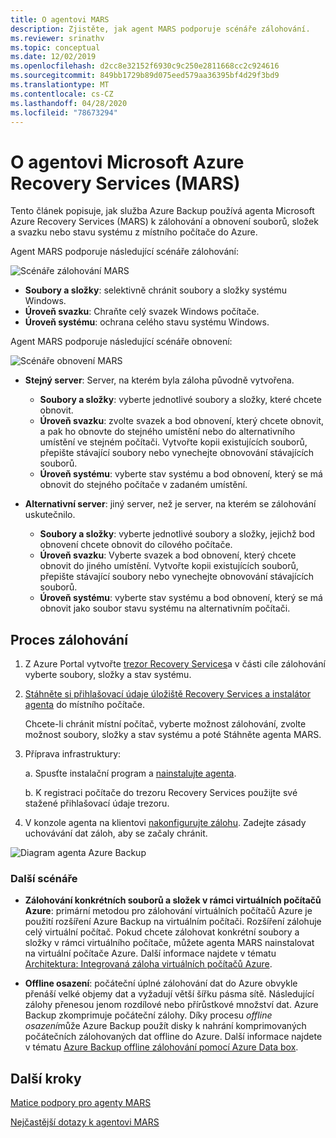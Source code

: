 ```yaml
---
title: O agentovi MARS
description: Zjistěte, jak agent MARS podporuje scénáře zálohování.
ms.reviewer: srinathv
ms.topic: conceptual
ms.date: 12/02/2019
ms.openlocfilehash: d2cc8e32152f6930c9c250e2811668cc2c924616
ms.sourcegitcommit: 849bb1729b89d075eed579aa36395bf4d29f3bd9
ms.translationtype: MT
ms.contentlocale: cs-CZ
ms.lasthandoff: 04/28/2020
ms.locfileid: "78673294"
---
```

# <a name="about-the-microsoft-azure-recovery-services-mars-agent"></a>O agentovi Microsoft Azure Recovery Services (MARS)

Tento článek popisuje, jak služba Azure Backup používá agenta Microsoft Azure Recovery Services (MARS) k zálohování a obnovení souborů, složek a svazku nebo stavu systému z místního počítače do Azure.

Agent MARS podporuje následující scénáře zálohování:

![Scénáře zálohování MARS](./media/backup-try-azure-backup-in-10-mins/backup-scenarios.png)

- **Soubory a složky**: selektivně chránit soubory a složky systému Windows.
- **Úroveň svazku**: Chraňte celý svazek Windows počítače.
- **Úroveň systému**: ochrana celého stavu systému Windows.

Agent MARS podporuje následující scénáře obnovení:

![Scénáře obnovení MARS](./media/backup-try-azure-backup-in-10-mins/restore-scenarios.png)

- **Stejný server**: Server, na kterém byla záloha původně vytvořena.
  - **Soubory a složky**: vyberte jednotlivé soubory a složky, které chcete obnovit.
  - **Úroveň svazku**: zvolte svazek a bod obnovení, který chcete obnovit, a pak ho obnovte do stejného umístění nebo do alternativního umístění ve stejném počítači.  Vytvořte kopii existujících souborů, přepište stávající soubory nebo vynechejte obnovování stávajících souborů.
  - **Úroveň systému**: vyberte stav systému a bod obnovení, který se má obnovit do stejného počítače v zadaném umístění.

- **Alternativní server**: jiný server, než je server, na kterém se zálohování uskutečnilo.
  - **Soubory a složky**: vyberte jednotlivé soubory a složky, jejichž bod obnovení chcete obnovit do cílového počítače.
  - **Úroveň svazku**: Vyberte svazek a bod obnovení, který chcete obnovit do jiného umístění. Vytvořte kopii existujících souborů, přepište stávající soubory nebo vynechejte obnovování stávajících souborů.
  - **Úroveň systému**: vyberte stav systému a bod obnovení, který se má obnovit jako soubor stavu systému na alternativním počítači.

## <a name="backup-process"></a>Proces zálohování

1. Z Azure Portal vytvořte [trezor Recovery Services](install-mars-agent.md#create-a-recovery-services-vault)a v části cíle zálohování vyberte soubory, složky a stav systému.
2. [Stáhněte si přihlašovací údaje úložiště Recovery Services a instalátor agenta](https://docs.microsoft.com/azure/backup/install-mars-agent#download-the-mars-agent) do místního počítače.

    Chcete-li chránit místní počítač, vyberte možnost zálohování, zvolte možnost soubory, složky a stav systému a poté Stáhněte agenta MARS.

3. Příprava infrastruktury:

    a. Spusťte instalační program a [nainstalujte agenta](https://docs.microsoft.com/azure/backup/install-mars-agent#install-and-register-the-agent).

    b. K registraci počítače do trezoru Recovery Services použijte své stažené přihlašovací údaje trezoru.
4. V konzole agenta na klientovi [nakonfigurujte zálohu](https://docs.microsoft.com/azure/backup/backup-windows-with-mars-agent#create-a-backup-policy). Zadejte zásady uchovávání dat záloh, aby se začaly chránit.

![Diagram agenta Azure Backup](./media/backup-try-azure-backup-in-10-mins/backup-process.png)

### <a name="additional-scenarios"></a>Další scénáře

- **Zálohování konkrétních souborů a složek v rámci virtuálních počítačů Azure**: primární metodou pro zálohování virtuálních počítačů Azure je použití rozšíření Azure Backup na virtuálním počítači. Rozšíření zálohuje celý virtuální počítač. Pokud chcete zálohovat konkrétní soubory a složky v rámci virtuálního počítače, můžete agenta MARS nainstalovat na virtuální počítače Azure. Další informace najdete v tématu [Architektura: Integrovaná záloha virtuálních počítačů Azure](https://docs.microsoft.com/azure/backup/backup-architecture#architecture-built-in-azure-vm-backup).

- **Offline osazení**: počáteční úplné zálohování dat do Azure obvykle přenáší velké objemy dat a vyžadují větší šířku pásma sítě. Následující zálohy přenesou jenom rozdílové nebo přírůstkové množství dat. Azure Backup zkomprimuje počáteční zálohy. Díky procesu *offline osazení*může Azure Backup použít disky k nahrání komprimovaných počátečních zálohovaných dat offline do Azure. Další informace najdete v tématu [Azure Backup offline zálohování pomocí Azure Data box](offline-backup-azure-data-box.md).

## <a name="next-steps"></a>Další kroky

[Matice podpory pro agenty MARS](https://docs.microsoft.com/azure/backup/backup-support-matrix-mars-agent)

[Nejčastější dotazy k agentovi MARS](https://docs.microsoft.com/azure/backup/backup-azure-file-folder-backup-faq)
